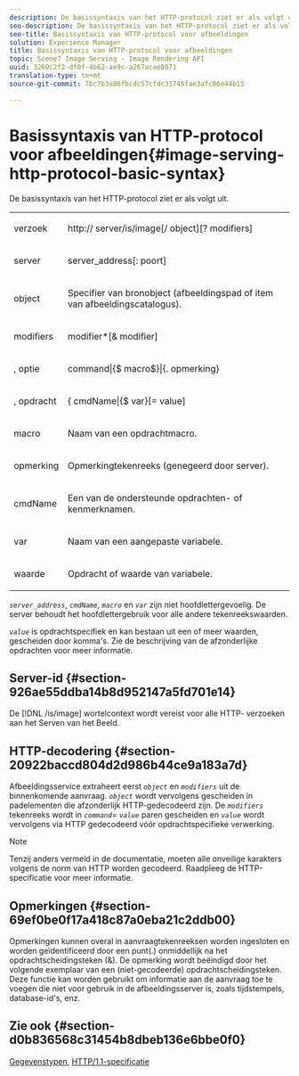 ```yaml
---
description: De basissyntaxis van het HTTP-protocol ziet er als volgt uit.
seo-description: De basissyntaxis van het HTTP-protocol ziet er als volgt uit.
seo-title: Basissyntaxis van HTTP-protocol voor afbeeldingen
solution: Experience Manager
title: Basissyntaxis van HTTP-protocol voor afbeeldingen
topic: Scene7 Image Serving - Image Rendering API
uuid: 3269c2f2-df0f-4b62-ae9c-a267acae8071
translation-type: tm+mt
source-git-commit: 7bc7b3a86fbcdc57cfdc31745fae3afc06e44b15

---
```



# Basissyntaxis van HTTP-protocol voor afbeeldingen{#image-serving-http-protocol-basic-syntax}

De basissyntaxis van het HTTP-protocol ziet er als volgt uit.

<table id="simpletable_854C20D4C42247B99D9F123543C17E7C"> 
 <tr class="strow"> 
  <td class="stentry"> <p><span class="codeph"> <span class="varname"> verzoek</span></span> </p> </td> 
  <td class="stentry"> <p> <span class="filepath">http://<span class="varname"> server</span>/is/image[/<span class="varname"> object</span>][?<span class="varname"> modifiers</span>]</span> </p> </td> 
 </tr> 
 <tr class="strow"> 
  <td class="stentry"> <p><span class="codeph"> <span class="varname"> server </span></span> </p></td> 
  <td class="stentry"> <p> <span class="codeph"> <span class="varname"> server_address</span>[:<span class="varname"> poort</span>]</span> </p> </td> 
 </tr> 
 <tr class="strow"> 
  <td class="stentry"> <p><span class="codeph"> <span class="varname"> object</span></span> </p></td> 
  <td class="stentry"> <p>Specifier van bronobject (afbeeldingspad of item van afbeeldingscatalogus). </p> </td> 
 </tr> 
 <tr class="strow"> 
  <td class="stentry"> <p><span class="codeph"> <span class="varname"> modifiers</span></span> </p></td> 
  <td class="stentry"> <p><span class="codeph"> <span class="varname"> modifier</span>*[&amp;<span class="varname"> modifier</span>]</span> </p> </td> 
 </tr> 
 <tr class="strow"> 
  <td class="stentry"> <p><span class="codeph"> <span class="varname"> , optie</span></span> </p></td> 
  <td class="stentry"> <p><span class="codeph">command|{$<span class="varname"> macro</span>$}|{.<span class="varname"> opmerking</span>}</span> </p></td> 
 </tr> 
 <tr class="strow"> 
  <td class="stentry"> <p><span class="codeph"> <span class="varname"> , opdracht</span></span> </p> </td> 
  <td class="stentry"> <p>{<span class="varname"> cmdName</span>|{$<span class="varname"> var</span>}[=<span class="varname"> value</span>] </p></td> 
 </tr> 
 <tr class="strow"> 
  <td class="stentry"> <p><span class="codeph"> <span class="varname"> macro</span></span> </p> </td> 
  <td class="stentry"> <p>Naam van een opdrachtmacro. </p></td> 
 </tr> 
 <tr class="strow"> 
  <td class="stentry"> <p><span class="codeph"> <span class="varname"> opmerking</span></span> </p></td> 
  <td class="stentry"> <p>Opmerkingtekenreeks (genegeerd door server). </p></td> 
 </tr> 
 <tr class="strow"> 
  <td class="stentry"> <p><span class="codeph"> <span class="varname"> cmdName</span></span> </p></td> 
  <td class="stentry"> <p>Een van de ondersteunde opdrachten- of kenmerknamen. </p></td> 
 </tr> 
 <tr class="strow"> 
  <td class="stentry"> <p><span class="codeph"> <span class="varname"> var</span></span> </p> </td> 
  <td class="stentry"> <p>Naam van een aangepaste variabele. </p></td> 
 </tr> 
 <tr class="strow"> 
  <td class="stentry"> <p><span class="codeph"> <span class="varname"> waarde</span></span> </p></td> 
  <td class="stentry"> <p>Opdracht of waarde van variabele. </p></td> 
 </tr> 
</table>

*`server_address`*, *`cmdName`*, *`macro`* en *`var`* zijn niet hoofdlettergevoelig. De server behoudt het hoofdlettergebruik voor alle andere tekenreekswaarden.

*`value`* is opdrachtspecifiek en kan bestaan uit een of meer waarden, gescheiden door komma&#39;s. Zie de beschrijving van de afzonderlijke opdrachten voor meer informatie.

## Server-id {#section-926ae55ddba14b8d952147a5fd701e14}

De [!DNL /is/image] wortelcontext wordt vereist voor alle HTTP- verzoeken aan het Serven van het Beeld.

## HTTP-decodering {#section-20922baccd804d2d986b44ce9a183a7d}

Afbeeldingsservice extraheert eerst *`object`* en *`modifiers`* uit de binnenkomende aanvraag. *`object`* wordt vervolgens gescheiden in padelementen die afzonderlijk HTTP-gedecodeerd zijn. De *`modifiers`* tekenreeks wordt in *`command`*= *`value`* paren gescheiden en *`value`* wordt vervolgens via HTTP gedecodeerd vóór opdrachtspecifieke verwerking.

>[!NOTE]
>
>Tenzij anders vermeld in de documentatie, moeten alle onveilige karakters volgens de norm van HTTP worden gecodeerd. Raadpleeg de HTTP-specificatie voor meer informatie.

## Opmerkingen {#section-69ef0be0f17a418c87a0eba21c2ddb00}

Opmerkingen kunnen overal in aanvraagtekenreeksen worden ingesloten en worden geïdentificeerd door een punt(.) onmiddellijk na het opdrachtscheidingsteken (&amp;). De opmerking wordt beëindigd door het volgende exemplaar van een (niet-gecodeerde) opdrachtscheidingsteken. Deze functie kan worden gebruikt om informatie aan de aanvraag toe te voegen die niet voor gebruik in de afbeeldingsserver is, zoals tijdstempels, database-id&#39;s, enz.

## Zie ook {#section-d0b836568c31454b8dbeb136e6bbe0f0}

[Gegevenstypen](../../../../../is-api/http-ref/image-serving-api-ref/c-http-protocol-reference/c-data-types/c-data-types.md#concept-49455c12df954bb5919cdd8d5ccc85fa), [HTTP/1.1-specificatie](http://www.w3.org/Protocols/rfc2616/rfc2616.html)
